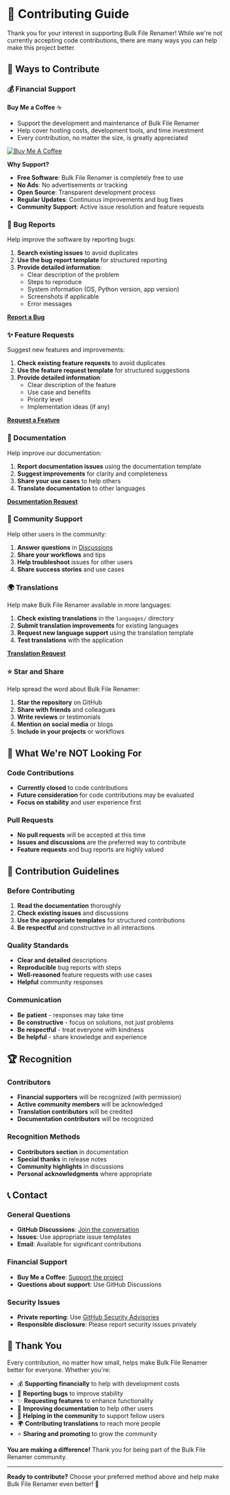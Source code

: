# 🤝 Contributing Guide

Thank you for your interest in supporting Bulk File Renamer! While we're not currently accepting code contributions, there are many ways you can help make this project better.

## 💖 Ways to Contribute

### 💰 Financial Support

**Buy Me a Coffee** ☕
- Support the development and maintenance of Bulk File Renamer
- Help cover hosting costs, development tools, and time investment
- Every contribution, no matter the size, is greatly appreciated

[![Buy Me A Coffee](https://img.shields.io/badge/Buy%20Me%20A%20Coffee-ffdd00?style=for-the-badge&logo=buy-me-a-coffee&logoColor=black)](https://buymeacoffee.com/dominicritzmann)

**Why Support?**
- **Free Software**: Bulk File Renamer is completely free to use
- **No Ads**: No advertisements or tracking
- **Open Source**: Transparent development process
- **Regular Updates**: Continuous improvements and bug fixes
- **Community Support**: Active issue resolution and feature requests

### 🐛 Bug Reports

Help improve the software by reporting bugs:

1. **Search existing issues** to avoid duplicates
2. **Use the bug report template** for structured reporting
3. **Provide detailed information**:
   - Clear description of the problem
   - Steps to reproduce
   - System information (OS, Python version, app version)
   - Screenshots if applicable
   - Error messages

[**Report a Bug**](https://github.com/dominic-ritzmann/bulk-file-renamer/issues/new?template=bug_report.md)

### ✨ Feature Requests

Suggest new features and improvements:

1. **Check existing feature requests** to avoid duplicates
2. **Use the feature request template** for structured suggestions
3. **Provide detailed information**:
   - Clear description of the feature
   - Use case and benefits
   - Priority level
   - Implementation ideas (if any)

[**Request a Feature**](https://github.com/dominic-ritzmann/bulk-file-renamer/issues/new?template=feature_request.md)

### 📖 Documentation

Help improve our documentation:

1. **Report documentation issues** using the documentation template
2. **Suggest improvements** for clarity and completeness
3. **Share your use cases** to help others
4. **Translate documentation** to other languages

[**Documentation Request**](https://github.com/dominic-ritzmann/bulk-file-renamer/issues/new?template=documentation_request.md)

### 💬 Community Support

Help other users in the community:

1. **Answer questions** in [Discussions](https://github.com/dominic-ritzmann/bulk-file-renamer/discussions)
2. **Share your workflows** and tips
3. **Help troubleshoot** issues for other users
4. **Share success stories** and use cases

### 🌍 Translations

Help make Bulk File Renamer available in more languages:

1. **Check existing translations** in the `languages/` directory
2. **Submit translation improvements** for existing languages
3. **Request new language support** using the translation template
4. **Test translations** with the application

[**Translation Request**](https://github.com/dominic-ritzmann/bulk-file-renamer/issues/new?template=translation_request.md)

### ⭐ Star and Share

Help spread the word about Bulk File Renamer:

1. **Star the repository** on GitHub
2. **Share with friends** and colleagues
3. **Write reviews** or testimonials
4. **Mention on social media** or blogs
5. **Include in your projects** or workflows

## 🚫 What We're NOT Looking For

### Code Contributions
- **Currently closed** to code contributions
- **Future consideration** for code contributions may be evaluated
- **Focus on stability** and user experience first

### Pull Requests
- **No pull requests** will be accepted at this time
- **Issues and discussions** are the preferred way to contribute
- **Feature requests** and bug reports are highly valued

## 🎯 Contribution Guidelines

### Before Contributing
1. **Read the documentation** thoroughly
2. **Check existing issues** and discussions
3. **Use the appropriate templates** for structured contributions
4. **Be respectful** and constructive in all interactions

### Quality Standards
- **Clear and detailed** descriptions
- **Reproducible** bug reports with steps
- **Well-reasoned** feature requests with use cases
- **Helpful** community responses

### Communication
- **Be patient** - responses may take time
- **Be constructive** - focus on solutions, not just problems
- **Be respectful** - treat everyone with kindness
- **Be helpful** - share knowledge and experience

## 🏆 Recognition

### Contributors
- **Financial supporters** will be recognized (with permission)
- **Active community members** will be acknowledged
- **Translation contributors** will be credited
- **Documentation contributors** will be recognized

### Recognition Methods
- **Contributors section** in documentation
- **Special thanks** in release notes
- **Community highlights** in discussions
- **Personal acknowledgments** where appropriate

## 📞 Contact

### General Questions
- **GitHub Discussions**: [Join the conversation](https://github.com/dominic-ritzmann/bulk-file-renamer/discussions)
- **Issues**: Use appropriate issue templates
- **Email**: Available for significant contributions

### Financial Support
- **Buy Me a Coffee**: [Support the project](https://buymeacoffee.com/dominicritzmann)
- **Questions about support**: Use GitHub Discussions

### Security Issues
- **Private reporting**: Use [GitHub Security Advisories](https://github.com/dominic-ritzmann/bulk-file-renamer/security/advisories/new)
- **Responsible disclosure**: Please report security issues privately

## 🙏 Thank You

Every contribution, no matter how small, helps make Bulk File Renamer better for everyone. Whether you're:

- 💰 **Supporting financially** to help with development costs
- 🐛 **Reporting bugs** to improve stability
- ✨ **Requesting features** to enhance functionality
- 📖 **Improving documentation** to help other users
- 💬 **Helping in the community** to support fellow users
- 🌍 **Contributing translations** to reach more people
- ⭐ **Sharing and promoting** to grow the community

**You are making a difference!** Thank you for being part of the Bulk File Renamer community.

---

**Ready to contribute?** Choose your preferred method above and help make Bulk File Renamer even better! 🚀
